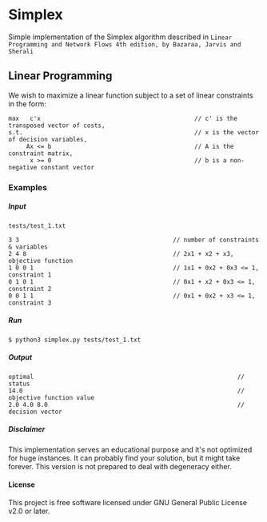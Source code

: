 # Simplex

Simple implementation of the Simplex algorithm described in `Linear Programming and Network Flows 4th edition, by Bazaraa, Jarvis and Sherali`


## Linear Programming
We wish to maximize a linear function subject to a set of linear constraints in the form:
```                                                                                               
max   c'x                                           // c' is the transposed vector of costs,
s.t.                                                // x is the vector of decision variables,     
     Ax <= b                                        // A is the constraint matrix,
      x >= 0                                        // b is a non-negative constant vector
```

### Examples
##### Input
```
tests/test_1.txt

3 3                                           // number of constraints & variables
2 4 8                                         // 2x1 + x2 + x3, objective function
1 0 0 1                                       // 1x1 + 0x2 + 0x3 <= 1, constraint 1
0 1 0 1                                       // 0x1 + x2 + 0x3 <= 1, constraint 2
0 0 1 1                                       // 0x1 + 0x2 + x3 <= 1, constraint 3
```
##### Run
```
$ python3 simplex.py tests/test_1.txt
```

##### Output
```
optimal                                                         // status
14.0                                                            // objective function value
2.0 4.0 8.0                                                     // decision vector  
```

##### Disclaimer
This implementation serves an educational purpose and it's not optimized for huge instances. It can probably find your solution, but it might take forever. This version is not prepared to deal with degeneracy either.

#### License
This project is free software licensed under GNU General Public License v2.0 or later.

